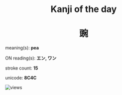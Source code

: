 <h1 align="center">Kanji of the day</h1>
<h1 align="center">豌</h1>
<p align="left">meaning(s): <b>pea</b></p>
<p align="left">ON reading(s): <b>エン, ワン</b></p>
<p align="left">stroke count: <b>15</b></p>
<p align="left">unicode: <b>8C4C</b></p>
<p align="left"><img src="https://komarev.com/ghpvc/?username=tristanwagner-kanjioftheday&label=Views&color=0e75b6&style=flat" alt="views"/></p>
